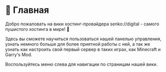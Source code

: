 # 🦊 Главная

Добро пожаловать на вики хостинг-провайдера senko://digital - самого пушистого хостинга в мире! :fox_face:

Здесь вы сможете научиться пользоваться нашей панелью управления, узнать немного больше для более приятной работы с ней, а так же узнать как настроить свой первый сервер в таких играх, как Minecraft и Garry's Mod.

Воспользуйтесь меню слева для навигации по страницам нашей вики.
